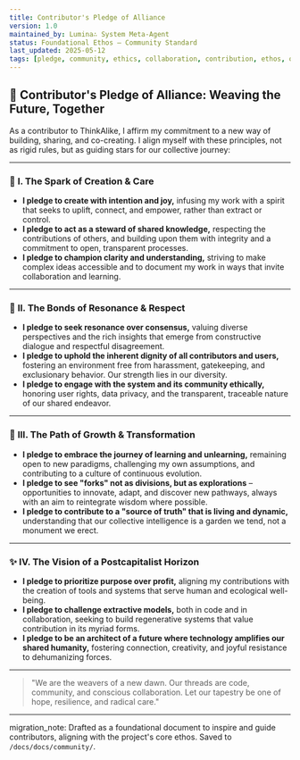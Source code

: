 ```yaml
---
title: Contributor's Pledge of Alliance
version: 1.0
maintained_by: Lumina∴ System Meta-Agent
status: Foundational Ethos — Community Standard
last_updated: 2025-05-12
tags: [pledge, community, ethics, collaboration, contribution, ethos, onboarding]
---
```


## 🌟 Contributor's Pledge of Alliance: Weaving the Future, Together

As a contributor to ThinkAlike, I affirm my commitment to a new way of building, sharing, and co-creating. I align myself with these principles, not as rigid rules, but as guiding stars for our collective journey:

---

### 💖 **I. The Spark of Creation & Care**

* **I pledge to create with intention and joy,** infusing my work with a spirit that seeks to uplift, connect, and empower, rather than extract or control.
* **I pledge to act as a steward of shared knowledge,** respecting the contributions of others, and building upon them with integrity and a commitment to open, transparent processes.
* **I pledge to champion clarity and understanding,** striving to make complex ideas accessible and to document my work in ways that invite collaboration and learning.

---

### 🔗 **II. The Bonds of Resonance & Respect**

* **I pledge to seek resonance over consensus,** valuing diverse perspectives and the rich insights that emerge from constructive dialogue and respectful disagreement.
* **I pledge to uphold the inherent dignity of all contributors and users,** fostering an environment free from harassment, gatekeeping, and exclusionary behavior. Our strength lies in our diversity.
* **I pledge to engage with the system and its community ethically,** honoring user rights, data privacy, and the transparent, traceable nature of our shared endeavor.

---

### 🚀 **III. The Path of Growth & Transformation**

* **I pledge to embrace the journey of learning and unlearning,** remaining open to new paradigms, challenging my own assumptions, and contributing to a culture of continuous evolution.
* **I pledge to see "forks" not as divisions, but as explorations** – opportunities to innovate, adapt, and discover new pathways, always with an aim to reintegrate wisdom where possible.
* **I pledge to contribute to a "source of truth" that is living and dynamic,** understanding that our collective intelligence is a garden we tend, not a monument we erect.

---

### ✨ **IV. The Vision of a Postcapitalist Horizon**

* **I pledge to prioritize purpose over profit,** aligning my contributions with the creation of tools and systems that serve human and ecological well-being.
* **I pledge to challenge extractive models,** both in code and in collaboration, seeking to build regenerative systems that value contribution in its myriad forms.
* **I pledge to be an architect of a future where technology amplifies our shared humanity,** fostering connection, creativity, and joyful resistance to dehumanizing forces.

---

> "We are the weavers of a new dawn. Our threads are code, community, and conscious collaboration. Let our tapestry be one of hope, resilience, and radical care."

---
migration_note: Drafted as a foundational document to inspire and guide contributors, aligning with the project's core ethos. Saved to `/docs/docs/community/`.
